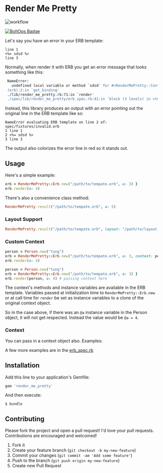 # Render Me Pretty

![workflow](https://github.com/tongueroo/render_me_pretty/actions/workflows/rspec.yml/badge.svg)

[![BoltOps Badge](https://img.boltops.com/boltops/badges/boltops-badge.png)](https://www.boltops.com)

Let's say you have an error in your ERB template:

```
line 1
<%= sdsd %>
line 3
```

Normally, when render it with ERB you get an error message that looks something like this:

```sh
 NameError:
   undefined local variable or method `sdsd' for #<RenderMePretty::Context:0x00007fcda414d358>
 (erb):2:in `get_binding'
 ./lib/render_me_pretty.rb:71:in `render'
 ./spec/lib/render_me_pretty/erb_spec.rb:41:in `block (3 levels) in <top (required)>'
```

Instead, this library produces an output with an error pointing out the original line in the ERB template like so:

```
NameError evaluating ERB template on line 2 of: spec/fixtures/invalid.erb
1 line 1
2 <%= sdsd %>
3 line 3
```

The output also colorizes the error line in red so it stands out.


## Usage

Here's a simple example:

```ruby
erb = RenderMePretty::Erb.new("/path/to/tempate.erb", a: 3) }
erb.render(a: 4)
```

There's also a convenience class method:

```ruby
RenderMePretty.result("/path/to/tempate.erb", a: 5)
```

### Layout Support

```ruby
RenderMePretty.result("/path/to/tempate.erb", layout: "/path/to/layout.erb")
```

### Custom Context

```ruby
person = Person.new("tung")
erb = RenderMePretty::Erb.new("/path/to/tempate.erb", a: 3, context: person) } # passing context here
erb.render(a: 4)

person = Person.new("tung")
erb = RenderMePretty::Erb.new("/path/to/tempate.erb", a: 3) }
erb.render(person, a: 4) # passing context here
```

The context's methods and instance variables are available in the ERB template. Variables passed at initialization time to `RenderMePretty::Erb.new` or at call time for `render` be set as instance variables to a clone of the original context object.

So in the case above, if there was an `@a` instance variable in the Person object, it will not get respected. Instead the value would be `@a = 4`.

### Context

You can pass in a context object also.  Examples:

A few more examples are in the [erb_spec.rb](spec/lib/render_me_pretty/erb_spec.rb)

## Installation

Add this line to your application's Gemfile:

```ruby
gem 'render_me_pretty'
```

And then execute:

    $ bundle

## Contributing

Please fork the project and open a pull request! I'd love your pull requests. Contributions are encouraged and welcomed!

1. Fork it
2. Create your feature branch (`git checkout -b my-new-feature`)
3. Commit your changes (`git commit -am 'Add some feature'`)
4. Push to the branch (`git push origin my-new-feature`)
5. Create new Pull Request
